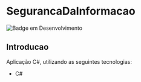 # SegurancaDaInformacao
![Badge em Desenvolvimento](https://img.shields.io/static/v1?label=STATUS&message=FINALIZADO&color=GREEN&style=for-the-badge)
## Introducao
Aplicação C#, utilizando as seguintes tecnologias:
* C#